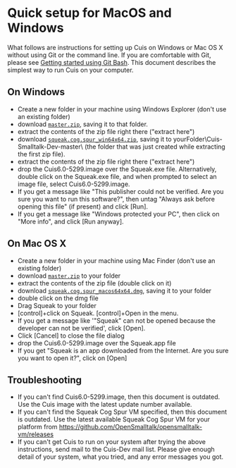 # Quick setup for MacOS and Windows #

What follows are instructions for setting up Cuis on Windows or Mac OS X without using Git or the command line. If you are comfortable with Git, please see [Getting started using Git Bash](GettingStarted.md). This document describes the simplest way to run Cuis on your computer.

## On Windows ##
* Create a new folder in your machine using Windows Explorer (don't use an existing folder)
* download [`master.zip`](https://github.com/Cuis-Smalltalk/Cuis-Smalltalk-Dev/archive/master.zip), saving it to that folder.
* extract the contents of the zip file right there ("extract here")
* download [`squeak.cog.spur_win64x64.zip`](https://github.com/OpenSmalltalk/opensmalltalk-vm/releases/download/202205110711/squeak.cog.spur_win64x64.zip), saving it to yourFolder\Cuis-Smalltalk-Dev-master\ (the folder that was just created while extracting the first zip file).
* extract the contents of the zip file right there ("extract here")
* drop the Cuis6.0-5299.image over the Squeak.exe file. Alternatively, double click on the Squeak.exe file, and when prompted to select an image file, select Cuis6.0-5299.image.
* If you get a message like "This publisher could not be verified. Are you sure you want to run this software?", then untag "Always ask before opening this file" (if present) and click [Run].
* If you get a message like "Windows protected your PC", then click on "More info", and click [Run anyway].

## On Mac OS X ##
* Create a new folder in your machine using Mac Finder (don't use an existing folder)
* download [`master.zip`](https://github.com/Cuis-Smalltalk/Cuis-Smalltalk-Dev/archive/master.zip) to your folder
* extract the contents of the zip file (double click on it)
* download [`squeak.cog.spur_macos64x64.dmg`](https://github.com/OpenSmalltalk/opensmalltalk-vm/releases/download/202205110711/squeak.cog.spur_macos64x64.dmg), saving it to your folder
* double click on the dmg file
* Drag Squeak to your folder
* [control]+click on Squeak. [control]+Open in the menu.
* If you get a message like '"Squeak" can not be opened because the developer can not be verified', click [Open].
* Click [Cancel] to close the file dialog
* drop the Cuis6.0-5299.image over the Squeak.app file
* If you get "Squeak is an app downloaded from the Internet. Are you sure you want to open it?", click on [Open]

## Troubleshooting ##
* If you can't find Cuis6.0-5299.image, then this document is outdated. Use the Cuis image with the latest update number available.
* If you can't find the Squeak Cog Spur VM specified, then this document is outdated. Use the latest available Squeak Cog Spur VM for your platform from https://github.com/OpenSmalltalk/opensmalltalk-vm/releases
* If you can't get Cuis to run on your system after trying the above instructions, send mail to the Cuis-Dev mail list. Please give enough detail of your system, what you tried, and any error messages you got.
